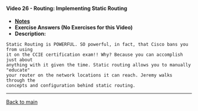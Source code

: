 #### Video 26 - Routing: Implementing Static Routing

- **[Notes](notes.md)**
- **Exercise Answers (No Exercises for this Video)**
- **Description:**

```
Static Routing is POWERFUL. SO powerful, in fact, that Cisco bans you from using 
it on the CCIE certification exam!! Why? Because you can accomplish just about 
anything with it given the time. Static routing allows you to manually "educate" 
your router on the network locations it can reach. Jeremy walks through the 
concepts and configuration behind static routing.
```

---
 
[Back to main](https://github.com/rot0xd/CBTNuggets/blob/master/CCNA/ICND-1/README.md)

